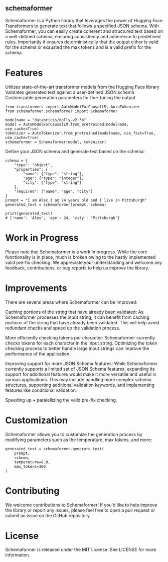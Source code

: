 ## schemaformer
Schemaformer is a Python library that leverages the power of Hugging Face Transformers to generate text that follows a specified JSON schema. With Schemaformer, you can easily create coherent and structured text based on a well-defined schema, ensuring consistency and adherence to predefined rules. Importantly it ensures deterministically that the output either is valid for the schema or exausted the max tokens and is a valid prefix for the schema.

# Features
Utilizes state-of-the-art transformer models from the Hugging Face library
Validates generated text against a user-defined JSON schema
Customizable generation parameters for fine-tuning the output

```
from transformers import AutoModelForCausalLM, AutoTokenizer
from schemaformer.schemaformer import Schemaformer

modelname = "databricks/dolly-v2-3b"
model = AutoModelForCausalLM.from_pretrained(modelname, use_cache=True)
tokenizer = AutoTokenizer.from_pretrained(modelname, use_fast=True, use_cache=True)
schemaformer = Schemaformer(model, tokenizer)
```

Define your JSON schema and generate text based on the schema:
```
schema = {
    "type": "object",
    "properties": {
        "name": {"type": "string"},
        "age": {"type": "integer"},
        "city": {"type": "string"}
    },
    "required": ["name", "age", "city"]
}
prompt = "I am Alex I am 24 years old and I live in Pittsburgh"
generated_text = schemaformer(prompt, schema)

print(generated_text)
# {'name': 'Alex', 'age': 24, 'city': 'Pittsburgh'}
```
# Work in Progress

Please note that Schemaformer is a work in progress. While the core functionality is in place, much is broken owing to the hastly implemented valid pre-fix checking. We appreciate your understanding and welcome any feedback, contributions, or bug reports to help us improve the library.

# Improvements

There are several areas where Schemaformer can be improved:

Caching portions of the string that have already been validated: As Schemaformer processes the input string, it can benefit from caching portions of the string that have already been validated. This will help avoid redundant checks and speed up the validation process.

More efficiently checking tokens per character: Schemaformer currently checks tokens for each character in the input string. Optimizing the token checking process to better handle large input strings can improve the performance of the application.

Improving support for more JSON Schema features: While Schemaformer currently supports a limited set of JSON Schema features, expanding its support for additional features would make it more versatile and useful in various applications. This may include handling more complex schema structures, supporting additional validation keywords, and implementing features like conditional validation.

Speeding up + paralellizing the valid pre-fix checking.


# Customization
Schemaformer allows you to customize the generation process by modifying parameters such as the temperature, max tokens, and more:

```
generated_text = schemaformer.generate_text(
    prompt,
    schema,
    temperature=0.8,
    max_tokens=100
)
```

# Contributing
We welcome contributions to Schemaformer! If you'd like to help improve the library or report any issues, please feel free to open a pull request or submit an issue on the GitHub repository.

# License
Schemaformer is released under the MIT License. See LICENSE for more information.